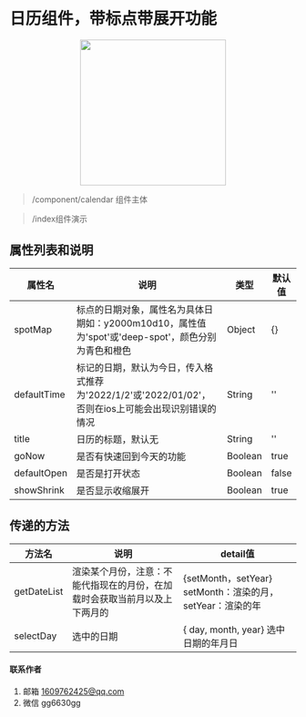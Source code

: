 # 日历组件，带标点带展开功能
<p align="center">
    <img src="https://img-blog.csdnimg.cn/img_convert/fff81de5b3a83c4f3a652038a5fad74c.gif" width="256">
</p>

> /component/calendar 组件主体

> /index组件演示

## 属性列表和说明
|  属性名  | 说明  | 类型  | 默认值  |
|  ----  | ----  | ----  | ----  |
| spotMap | 标点的日期对象，属性名为具体日期如：y2000m10d10，属性值为'spot'或'deep-spot'，颜色分别为青色和橙色 | Object | {} |
| defaultTime | 标记的日期，默认为今日，传入格式推荐为'2022/1/2'或'2022/01/02'，否则在ios上可能会出现识别错误的情况 | String | '' |
| title | 日历的标题，默认无 | String | '' |
| goNow | 是否有快速回到今天的功能 | Boolean | true |
| defaultOpen | 是否是打开状态 | Boolean | false |
| showShrink | 是否显示收缩展开 | Boolean | true |

## 传递的方法
|  方法名  | 说明  | detail值  |
|  ----  | ----  | ----  |
| getDateList | 渲染某个月份，注意：不能代指现在的月份，在加载时会获取当前月以及上下两月的 | {setMonth，setYear} setMonth：渲染的月，setYear：渲染的年 |
| selectDay | 选中的日期 | { day, month, year} 选中日期的年月日 |

#### 联系作者

1.  邮箱 1609762425@qq.com
2.  微信 gg6630gg